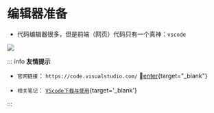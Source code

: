 # 编辑器准备

- 代码编辑器很多，但是前端（网页）代码只有一个真神：`vscode`

![](/notesPic/202401071432.png)

::: info  <Badge type='info'>**友情提示**</Badge>

- `官网链接`：  `https://code.visualstudio.com/`      🚀[enter](https://code.visualstudio.com/){target="_blank"}

- `相关笔记`：   [`VScode下载与使用`](/zo-repo/vscode/00%20简述.md){target='_blank'}


:::
